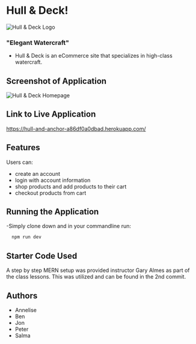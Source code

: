 # Hull & Deck!

![Hull & Deck Logo](<Orange Simple Online Shopping Logo (1).png>)

### "Elegant Watercraft"

- Hull & Deck is an eCommerce site that specializes in high-class watercraft.

## Screenshot of Application

![Hull & Deck Homepage](<Screenshot 2023-09-13 202248.png>)

## Link to Live Application

https://hull-and-anchor-a86df0a0dbad.herokuapp.com/

## Features

Users can:

- create an account
- login with account information
- shop products and add products to their cart
- checkout products from cart

## Running the Application

-Simply clone down and in your commandline run:

```bash
  npm run dev
```

## Starter Code Used

A step by step MERN setup was provided instructor Gary Almes as part of the class lessons. This was utilized and can be found in the 2nd commit.

## Authors

- Annelise
- Ben
- Jon
- Peter
- Salma

